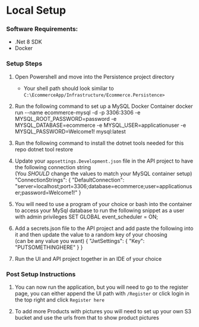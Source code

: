 # Local Setup
### Software Requirements:
* .Net 8 SDK 
* Docker

### Setup Steps
1) Open Powershell and move into the Persistence project directory
    - Your shell path should look similar to `C:\EcommerceApp/Infrastructure/Ecommerce.Persistence>`
2) Run the following command to set up a MySQL Docker Container
    <code-block lang="bash">
        docker run --name ecommerce-mysql -d -p 3306:3306 -e MYSQL_ROOT_PASSWORD=password -e MYSQL_DATABASE=ecommerce -e MYSQL_USER=applicationuser -e MYSQL_PASSWORD=Welcome1! mysql:latest
    </code-block>

3) Run the following command to install the dotnet tools needed for this repo
    <code-block lang="bash">
        dotnet tool restore
    </code-block>
        
4) Update your `appsettings.Development.json` file in the API project to have the following connection string <br/> (You *SHOULD* change the values to match your MySQL container setup)
    <code-block lang="json">
        "ConnectionStrings": {
            "DefaultConnection": "server=localhost;port=3306;database=ecommerce;user=applicationuser;password=Welcome1!"
        }
    </code-block>
5) You will need to use a program of your choice or bash into the container to access your MySql database to run the following snippet as a user with admin privileges
   <code-block lang="sql">
      SET GLOBAL event_scheduler = ON;
   </code-block>
6) Add a secrets.json file to the API project and add paste the following into it and then update the value to a random key of your choosing <br/> (can be any value you want)
    <code-block lang="json">
        {
            "JwtSettings": {
                "Key": "PUTSOMETHINGHERE"
            }
        }
    </code-block>
7) Run the UI and API project together in an IDE of your choice

### Post Setup Instructions

1) You can now run the application, but you will need to go to the register page, you can either append the UI 
path with `/Register` or click login in the top right and click `Register here`

2) To add more Products with pictures you will need to set up your own S3 bucket and use the urls from that to 
show product pictures
